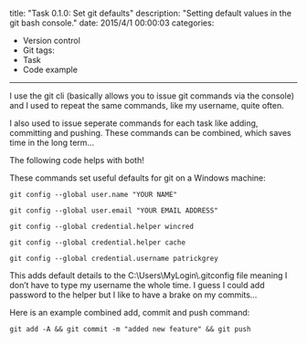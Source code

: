 title: "Task 0.1.0: Set git defaults"
description: "Setting default values in the git bash console."
date: 2015/4/1 00:00:03
categories:
- Version control
- Git
tags:
- Task
- Code example
---

I use the git cli (basically allows you to issue git commands via the console) and I used to repeat the same commands, like my username, quite often.

I also used to issue seperate commands for each task like adding, committing and pushing. These commands can be combined, which saves time in the long term...

The following code helps with both!

<!-- more -->

These commands set useful defaults for git on a Windows machine:

    git config --global user.name "YOUR NAME"

    git config --global user.email "YOUR EMAIL ADDRESS"

    git config --global credential.helper wincred

    git config --global credential.helper cache

    git config --global credential.username patrickgrey

This adds default details to the C:\Users\MyLogin\\.gitconfig file meaning I don’t have to type my username the whole time. I guess I could add password to the helper but I like to have a brake on my commits...

Here is an example combined add, commit and push command:

    git add -A && git commit -m "added new feature" && git push